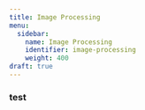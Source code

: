 ```yaml
---
title: Image Processing
menu:
  sidebar:
    name: Image Processing
    identifier: image-processing
    weight: 400
draft: true
---
```


### test